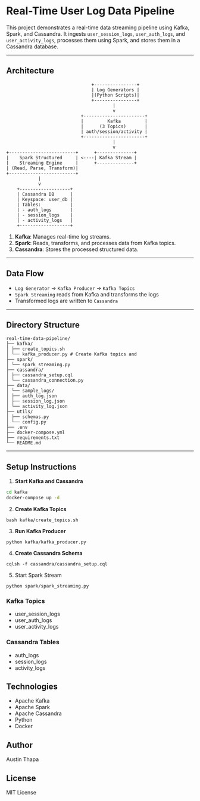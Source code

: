 # Real-Time User Log Data Pipeline

This project demonstrates a real-time data streaming pipeline using Kafka, Spark, and Cassandra. It ingests `user_session_logs`, `user_auth_logs`, and `user_activity_logs`, processes them using Spark, and stores them in a Cassandra database.

---

## Architecture

```
                                +----------------+
                                | Log Generators |
                                |(Python Scripts)|
                                +----------------+  
                                        |
                                        v
                            +-----------------------+
                            |         Kafka         |
                            |      (3 Topics)       |
                            | auth/session/activity |
                            +-----------------------+
                                        |
                                        v
+-------------------------+      +--------------+
|    Spark Structured     | <----| Kafka Stream |
|    Streaming Engine     |      +--------------+
| (Read, Parse, Transform)|
+-------------------------+
            |
            v
    +-------------------+
    | Cassandra DB      |
    | Keyspace: user_db |
    | Tables:           |
    | - auth_logs       |
    | - session_logs    |
    | - activity_logs   |
    +-------------------+
```
1. **Kafka**: Manages real-time log streams.
2. **Spark**: Reads, transforms, and processes data from Kafka topics.
3. **Cassandra**: Stores the processed structured data.

---

## Data Flow

- `Log Generator` → `Kafka Producer` → `Kafka Topics`
- `Spark Streaming` reads from Kafka and transforms the logs
- Transformed logs are written to `Cassandra`

---

## Directory Structure
```
real-time-data-pipeline/
├── kafka/
│ ├── create_topics.sh
│ └── kafka_producer.py # Create Kafka topics and
├── spark/
│ └── spark_streaming.py
├── cassandra/
│ ├── cassandra_setup.cql
│ └── cassandra_connection.py
├── data/
│ └── sample_logs/
│ ├── auth_log.json
│ ├── session_log.json
│ └── activity_log.json
├── utils/
│ ├── schemas.py
│ └── config.py
├── .env
├── docker-compose.yml
├── requirements.txt
└── README.md
```
---




## Setup Instructions

1. **Start Kafka and Cassandra**

```bash
cd kafka
docker-compose up -d
```

2. **Create Kafka Topics**

```
bash kafka/create_topics.sh
```

3. **Run Kafka Producer**

```
python kafka/kafka_producer.py
```

4. **Create Cassandra Schema**

```
cqlsh -f cassandra/cassandra_setup.cql
```

5. Start Spark Stream

```
python spark/spark_streaming.py
```

### Kafka Topics

- user_session_logs
- user_auth_logs
- user_activity_logs

### Cassandra Tables

- auth_logs
- session_logs
- activity_logs

## Technologies

- Apache Kafka
- Apache Spark
- Apache Cassandra
- Python
- Docker

## Author

Austin Thapa

## License

MIT License
